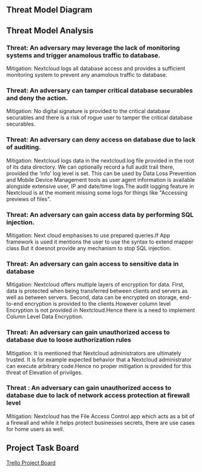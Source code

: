 
## Threat Model Diagram

## Threat Model Analysis
### Threat: An adversary may leverage the lack of monitoring systems and trigger anamolous traffic to database.
Mitigation: Nextcloud logs all database access and provides a sufficient monitoring system to prevent any anamolous traffic to database.

### Threat: An adversary can tamper critical database securables and deny the action.
Mitigation: No digital signature is provided to the critical database securables and there is a risk of rogue user to tamper the critical database securables.

### Threat: An adversary can deny access on database due to lack of auditing.
Mitigation: Nextcloud logs data in the nextcloud.log file provided in the root of its data directory. We can optionally record a full audit trail there, provided the ‘info’ log level is set. This can be used by Data Loss Prevention and Mobile Device Management tools as user agent information is available alongside extensive user, IP and date/time logs.The audit logging feature in Nextcloud is at the moment missing some logs for things like "Accessing previews of files".

### Threat: An adversary can gain access data by performing SQL injection.
Mitigation: Next cloud emphasises to use prepared queries.If App framework is used it mentions the user to use the syntax to extend mapper class But it doesnot provide any mechanism to stop SQL injection.

### Threat: An adversary can gain access to sensitive data in database
Mitigation: Nextcloud offers multiple layers of encryption for data. First, data is protected when being transferred between clients and servers as well as between servers. Second, data can be encrypted on storage, end-to-end encryption is provided to the clients.However column level Encryption is not provided in Nextcloud.Hence there is a need to implement Column Level Data Encryption.

### Threat: An adversary can gain unauthorized  access to database due to loose authorization rules
Mitigation: It is mentioned that Nextcloud administrators  are ultimately trusted. It is for example expected behavior that a Nextcloud administrator can execute arbitrary code.Hence no proper mitigation is provided for this threat of Elevation of privilges.

### Threat : An adversary can gain unauthorized access to database due to lack of network access protection at firewall level
Mitigation: Nextcloud has the File Access Control app which acts as a bit of a firewall and while it helps protect businesses secrets, there are use cases for home users as well.
## Project Task Board

[Trello Project Board](https://trello.com/b/PG39aw1z/sa-project-task-4-threat-modeling)
